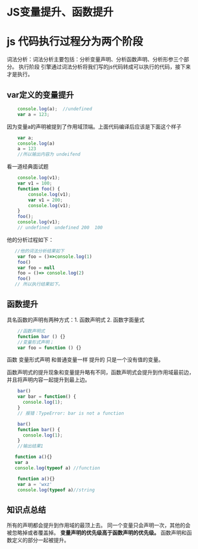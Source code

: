 # JS变量提升、函数提升


# js 代码执行过程分为两个阶段
词法分析：词法分析主要包括：分析变量声明、分析函数声明、分析形参三个部分。
执行阶段
引擎通过词法分析将我们写的js代码转成可以执行的代码，接下来才是执行。

## var定义的变量提升
```javascript
    console.log(a);  //undefined
    var a = 123;
```
因为变量a的声明被提到了作用域顶端。上面代码编译后应该是下面这个样子
```javascript
    var a;
    console.log(a)
    a = 123
    //所以输出内容为 undeifend
```
看一道经典面试题
```javascript
	console.log(v1);
	var v1 = 100;
	function foo() {
		console.log(v1);
		var v1 = 200;
		console.log(v1);
	}
	foo();
	console.log(v1);
	// undefined  undefined 200  100
```
他的分析过程如下：
 ```javascript
	//他的词法分析结果如下
	 var foo = ()=>console.log(1)
	 foo()
	 var foo = null
	 foo = ()=> console.log(2)
	 foo()
	// 所以执行结果如下。
 ```

## 函数提升
具名函数的声明有两种方式：1. 函数声明式 2. 函数字面量式
```javascript
	//函数声明式
	function bar () {}
	//变量形式声明； 
	var foo = function () {}
```
函数 变量形式声明 和普通变量一样 提升的 只是一个没有值的变量。

函数声明式的提升现象和变量提升略有不同，函数声明式会提升到作用域最前边，并且将声明内容一起提升到最上边。

```javascript
	bar()
	var bar = function() {
	  console.log(1);
	}
	// 报错：TypeError: bar is not a function
```

```javascript
	bar()
	function bar() {
	  console.log(1);
	}
	//输出结果1
```

```javascript
   function a(){}
   var a
   console.log(typeof a) //function
```

```javascript
	function a(){}
	var a = 'wxz'
	console.log(typeof a)//string
```

## 知识点总结
所有的声明都会提升到作用域的最顶上去。
同一个变量只会声明一次，其他的会被忽略掉或者覆盖掉。
**变量声明的优先级高于函数声明的优先级。**
函数声明和函数定义的部分一起被提升。

